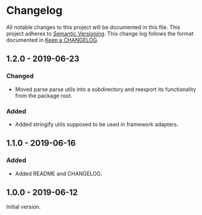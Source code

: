 # Changelog

All notable changes to this project will be documented in this file.
This project adheres to [Semantic Versioning].
This change log follows the format documented in [Keep a CHANGELOG].

[semantic versioning]: http://semver.org/
[keep a changelog]: http://keepachangelog.com/

## 1.2.0 - 2019-06-23

### Changed

- Moved parse parse utils into a subdirectory and reexport its functionality from the package root.

### Added

- Added stringify utils supposed to be used in framework adapters.

## 1.1.0 - 2019-06-16

### Added

- Added README and CHANGELOG.

## 1.0.0 - 2019-06-12

Initial version.
